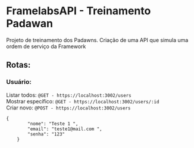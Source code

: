 # FramelabsAPI - Treinamento Padawan

Projeto de treinamento dos Padawns. Criação de uma API que simula uma ordem de serviço da Framework

## Rotas:

### Usuário:

Listar todos:
`@GET - https://localhost:3002/users`  
Mostrar específico:
`@GET - https://localhost:3002/users/:id`  
Criar novo:
`@POST - https://localhost:3002/users`  

```
{
        "nome": "Teste 1 ",
        "email": "teste1@mail.com ",
        "senha": "123"
    }
```
